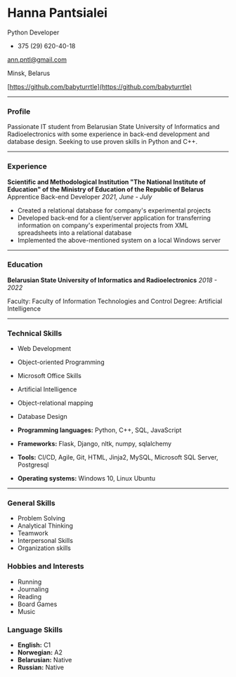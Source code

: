 # Hanna Pantsialei

Python Developer

+ 375 (29) 620-40-18

ann.pntl@gmail.com

Minsk, Belarus

[https://github.com/babyturrtle](https://github.com/babyturrtle)

---

### Profile

Passionate IT student from Belarusian State University of Informatics and Radioelectronics with some experience in back-end development and database design. Seeking to use proven skills in Python and C++.

---

### Experience


**Scientific and Methodological Institution "The National Institute of Education" of the Ministry of Education of the Republic of Belarus**
Apprentice Back-end Developer
_2021, June - July_

- Created a relational database for company's experimental projects
- Developed back-end for a client/server application for transferring information on company's experimental projects from XML spreadsheets into a relational database
- Implemented the above-mentioned system on a local Windows server

---

### Education

**Belarusian State University of Informatics and Radioelectronics**
_2018 - 2022_

Faculty: Faculty of Information Technologies and Control
Degree: Artificial Intelligence

---

### Technical Skills

- Web Development
- Object-oriented Programming
- Microsoft Office Skills
- Artificial Intelligence
- Object-relational mapping
- Database Design

- **Programming languages:** Python, C++, SQL, JavaScript
- **Frameworks:** Flask, Django, nltk, numpy, sqlalchemy
- **Tools:** CI/CD, Agile, Git, HTML, Jinja2, MySQL, Microsoft SQL Server, Postgresql
- **Operating systems:** Windows 10, Linux Ubuntu

---

### General Skills

- Problem Solving
- Analytical Thinking
- Teamwork
- Interpersonal Skills
- Organization skills

### Hobbies and Interests

- Running
- Journaling
- Reading
- Board Games
- Music

### **Language Skills**

- **English:** C1
- **Norwegian:** A2
- **Belarusian:** Native
- **Russian:** Native
